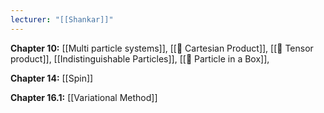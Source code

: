 ```yaml
---
lecturer: "[[Shankar]]"
---
```

**Chapter 10:** [[Multi particle systems]], [[📘 Cartesian Product]], [[📘 Tensor product]], [[Indistinguishable Particles]], [[📗 Particle in a Box]], 

**Chapter 14:** [[Spin]]

**Chapter 16.1:** [[Variational Method]]
